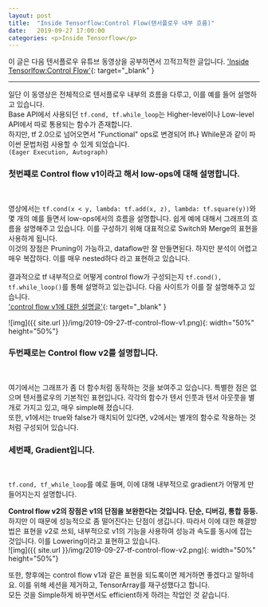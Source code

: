 ```yaml
---
layout: post
title:  "Inside Tensorflow:Control Flow(텐서플로우 내부 흐름)"
date:   2019-09-27 17:00:00
categories: <p>Inside Tensorflow</p>
---
```

이 글은 다음 텐서플로우 유튜브 동영상을 공부하면서 끄적끄적한 글입니다.
['Inside Tensorlfow:Control Flow'](https://www.youtube.com/watch?v=IzKXEbpT9Lg&list=PLQY2H8rRoyvzIuB8rZXs7pfyjiSUs8Vza){: target="_blank" }
<hr>

일단 이 동영상은 전체적으로 텐서플로우 내부의 흐름을 다루고, 이를 예를 들어 설명하고 있습니다.<br>
Base API에서 사용되던 `tf.cond, tf.while_loop`는 Higher-level이나 Low-level API에서 따로 통용되는 함수가 존재합니다.<br>
하지만, tf 2.0으로 넘어오면서 "Functional" ops로 변경되어 If나 While문과 같이 파이썬 문법처럼 사용할 수 있게 되었습니다.<br>
`(Eager Execution, Autograph)`<br>

<h3>첫번쨰로 Control flow v1이라고 해서 low-ops에 대해 설명합니다.</h3> <br>

영상에서는 `tf.cond(x < y, lambda: tf.add(x, z), lambda: tf.square(y))`와 몇 개의 예를 들면서 low-ops에서의 흐름을 설명합니다. 쉽게 예에 대해서 그래프의 흐름을 설명해주고 있습니다. 이를 구성하기 위해 대표적으로 Switch와 Merge의 표현을 사용하게 됩니다.<br>
이것의 장점은 Pruning이 가능하고, dataflow만 잘 만들면된다. 하지만 분석이 어렵고 매우 복잡하다. 이를 매우 nested하다 라고 표현하고 있습니다. <br>
<br>
결과적으로 tf 내부적으로 어떻게 control flow가 구성되는지 `tf.cond(), tf.while_loop()`를 통해 설명하고 있는겁니다. 다음 사이트가 이를 잘 설명해주고 있습니다.<br>
['control flow v1에 대한 설명글'](https://towardsdatascience.com/tensorflow-control-flow-tf-cond-903e020e722a){: target="_blank" }<br>

![img]({{ site.url }}/img/2019-09-27-tf-control-flow-v1.png){: width="50%" height="50%"}
<br>

<h3>두번째로는 Control flow v2를 설명합니다.</h3><br>

여기에서는 그래프가 좀 더 함수처럼 동작하는 것을 보여주고 있습니다. 특별한 점은 없으며 텐서플로우의 기본적인 표현입니다. 각각의 함수가 텐서 인풋과 텐서 아웃풋을 별개로 가지고 있고, 매우 simple해 졌습니다. <br>
또한, v1에서는 true와 false가 매치되어 있다면, v2에서는 별개의 함수로 작용하는 것처럼 구성되어 있습니다.<br>

<h3>세번째, Gradient입니다.</h3><br>

`tf.cond, tf_while_loop`를 예로 들며, 이에 대해 내부적으로 gradient가 어떻게 만들어지는지 설명합니다. <br>

<b>Control flow v2의 장점은 v1의 단점을 보완한다는 것입니다. 단순, 디버깅, 통합 등등.</b> <br>
하지만 이 때문에 성능적으로 좀 떨어진다는 단점이 생깁니다. 따라서 이에 대한 해결방법은 표현을 v2로 쓰되, 내부적으로 v1의 기능을 사용하여 성능과 속도를 동시에 잡는 것입니다. 이를 Lowering이라고 표현하고 있습니다. <br>
![img]({{ site.url }}/img/2019-09-27-tf-control-flow-v2.png){: width="50%" height="50%"}<br>

또한, 향후에는 control flow v1과 같은 표현을 되도록이면 제거하면 좋겠다고 말하네요. 이를 위해 세션을 제거하고, TensorArray를 재구성했다고 합니다.
<br>
모든 것을 Simple하게 바꾸면서도 efficient하게 하려는 작업인 것 같습니다.
